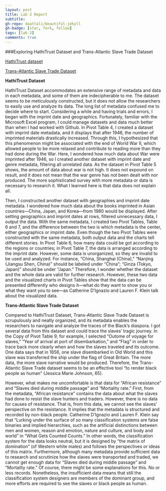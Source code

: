 ```yaml
---
layout: post
title: Lab 2 Report
subtitle:
gh-repo: daattali/beautiful-jekyll
gh-badge: [star, fork, follow]
tags: [lab 2]
comments: true
---
```


###Exploring HathiTrust Dataset and Trans-Atlantic Slave Trade Dataset

[HathiTrust dataset](https://docs.google.com/spreadsheets/d/1uEx-oovcXQnxb78AdbXhIyvm-cKApDKdfWRBWQLeX0I/edit#gid=219124820)

[Trans-Atlantic Slave Trade Dataset](https://docs.google.com/spreadsheets/d/12xHXV0ci9w0gEbFztCvNfAOoIOIWstBKTUG04WDm1JY/edit#gid=74604870)

**HathiTrust Dataset**

HathiTrust Dataset accommodates an extensive range of metadata and data in each metadata, and some of them are indecipherable to me. The dataset seems to be meticulously constructed, but it does not allow the researchers to easily use and analyze its data. The long list of metadata confused me to decide where to start. Considering a while and having trials and errors, I began with the imprint date and geographics. Fortunately, familiar with the Microsoft Excel program, I could manage datasets and data much better than when I had worked with Github. In Pivot Table 4, I created a dataset with imprint date metadata, and it displays that after 1946, the number of imprinted materials drastically increased. Through this, I hypothesized that this phenomenon might be associated with the end of World War II, which allowed people to be more relaxed and contribute to reading more than they had done during the War. Here, I wondered how much data about War were imprinted after 1946, so I created another dataset with imprint date and genre metadata, filtering all unrelated data. As the dataset in Pivot Table 5 shows, the amount of data about war is not high. It does not expound on result, and it does not mean that the war genre has not been dealt with nor produced. The more sophisticated survey with more metadata or data is necessary to research it. What I learned here is that data does not explain all.

Then, I constructed another dataset with geographies and imprint date metadata. I wondered how much data about the books imprinted in Asian countries—China, Japan, and Korea—from 1980 would be displayed. After setting geographics and imprint dates at rows, filtered unnecessary data, I output the data. With the same metadata, I created two Pivot Tables, Table 6 and 7, and the difference between the two is which metadata is the center, either geographics or imprint date. Even though the two Pivot Tables were constructed with the same metadata, both output data and the charts tell different stories. In Pivot Table 6, how many data could be got according to the regions or countries; in Pivot Table 7, the data is arranged according to the imprint date. However, some data is unorganized, so they are invalid to be used and analyzed. For instance, “China, Shanghai (China),” “Nanjing (Jiangsu Shen, China)” should be labeled under “China”; “Ginza (Tokyo, Japan)” should be under “Japan.” Therefore, I wonder whether the dataset and the whole data are valid for further research. However, these two data and the visualized charts in Pivot Tables show that the data can be presented differently who designs it—what do they want to show you or what they want you to see—as Catherine D’Ignazio and Lauren F. Klein talk about the visualized data.

**Trans-Atlantic Slave Trade Dataset**

Compared to HathiTrust Dataset, Trans-Atlantic Slave Trade Dataset is scrupulously and neatly organized, and its metadata enables the researchers to navigate and analyze the traces of the Black’s diaspora. I got several data from this dataset and could trace the slaves’ tragic journey. In the Copy of Pivot Table 9, for example, I selected “Outome of voyage for slaves,” “Year of arrival at port of disembarkation,” and “Flag” in order to trace back more clearly when and how the slaves traveled and its outcome. One data says that in 1656, one slave disembarked in Old World and this slave was transferred the ship under the flag of Great Britain. The more data, the more slave narrative would be produced. Therefore, the Trans-Atlantic Slave Trade dataset seems to be an effective tool “to render black people as human” (Jessica Marie Johnson, 65).

However, what makes me uncomfortable is that data for “African resistance” and “Slaves died during middle passage” and “Mortality rate.” First, from the metadata, “African resistance” contains the data about what the slaves had done to resist the slave hunters and traders. However, there is no data for causes of resistance. That is, from this data, we cannot see the slaves’ perspective on the resistance. It implies that the metadata is structured and recorded by non-black people. Catherine D’Ignazio and Lauren F. Klein say that “Lurking under the surface of so many classification systems are false binaries and implied hierarchies, such as the artificial distinctions between men and women, reason and emotion, nature and culture, and body and world” in “What Gets Counted Counts.” In other words, the classification system for the data looks neutral, but it is designed by “the matrix of domination” (of Western white males) and follows the perspectives or ideas of this matrix. Furthermore, although many metadata provide sufficient data to research and scrutinize how the slaves were transported and traded, we cannot get enough data for “Slaves died during middle passage” and “Mortality rate.” Of course, there might be some explanations for this. No or less records. Nonetheless, the insufficient data means that still the classification system designers are members of the dominant group, and more efforts are required to see the slaves or black people as human.
